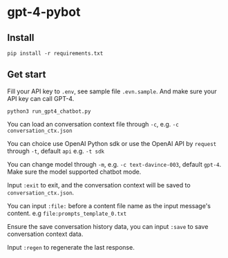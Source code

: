 # gpt-4-pybot

## Install

```
pip install -r requirements.txt
```

## Get start

Fill your API key to `.env`, see sample file `.evn.sample`. And make sure your API key can call GPT-4.

```
python3 run_gpt4_chatbot.py
```

You can load an conversation context file through `-c`, e.g. `-c conversation_ctx.json`

You can choice use OpenAI Python sdk or use the OpenAI API by `request` through `-t`, default `api` e.g. `-t sdk`

You can change model through `-m`, e.g. `-c text-davince-003`, default `gpt-4`. Make sure the model supported chatbot mode.

Input `:exit` to exit, and the conversation context will be saved to `conversation_ctx.json`.

You can input `:file:` before a content file name as the input message's content. e.g `file:prompts_template_0.txt`

Ensure the save conversation history data, you can input `:save` to save conversation context data.

Input `:regen` to regenerate the last response.